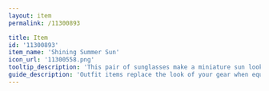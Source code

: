 ```yaml
---
layout: item
permalink: /11300893

title: Item
id: '11300893'
item_name: 'Shining Summer Sun'
icon_url: '11300558.png'
tooltip_description: 'This pair of sunglasses make a miniature sun look cool.'
guide_description: 'Outfit items replace the look of your gear when equipped.'
---
```

